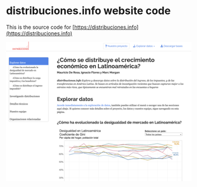 # distribuciones.info website code 

This is the source code for [https://distribuciones.info](https://distribuciones.info) 

<div align="center">
<img src="www/images/website-screenshot.png" width="900" />
</div>
